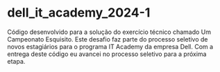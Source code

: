 # dell_it_academy_2024-1
Código desenvolvido para a solução do exercício técnico chamado Um Campeonato Esquisito. Este desafio faz parte do processo seletivo de novos estagiários para o programa IT Academy da empresa Dell. Com a entrega deste código eu avancei no processo seletivo para a próxima etapa.
